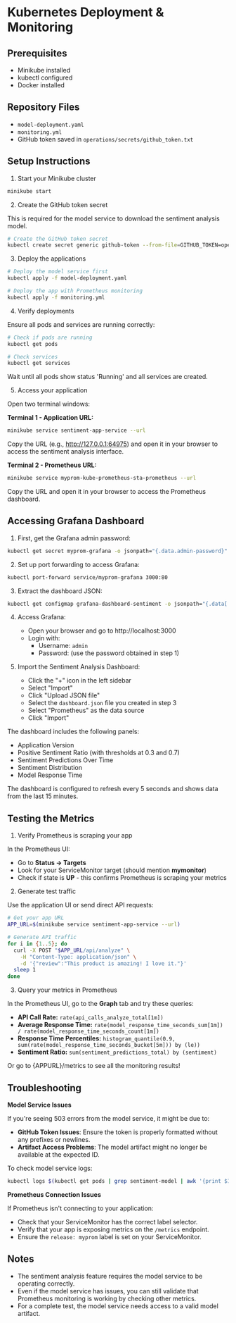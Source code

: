 # Kubernetes Deployment & Monitoring

## Prerequisites

- Minikube installed
- kubectl configured
- Docker installed

## Repository Files

- `model-deployment.yaml`
- `monitoring.yml`
- GitHub token saved in `operations/secrets/github_token.txt`

## Setup Instructions

1. Start your Minikube cluster

```bash
minikube start
```

2. Create the GitHub token secret

This is required for the model service to download the sentiment analysis model.

```bash
# Create the GitHub token secret
kubectl create secret generic github-token --from-file=GITHUB_TOKEN=operations/secrets/github_token.txt
```

3. Deploy the applications

```bash
# Deploy the model service first
kubectl apply -f model-deployment.yaml

# Deploy the app with Prometheus monitoring
kubectl apply -f monitoring.yml
```

4. Verify deployments

Ensure all pods and services are running correctly:

```bash
# Check if pods are running
kubectl get pods

# Check services
kubectl get services
```

Wait until all pods show status 'Running' and all services are created.

5. Access your application

Open two terminal windows:

**Terminal 1 - Application URL:**

```bash
minikube service sentiment-app-service --url
```

Copy the URL (e.g., http://127.0.0.1:64975) and open it in your browser to access the sentiment analysis interface.

**Terminal 2 - Prometheus URL:**

```bash
minikube service myprom-kube-prometheus-sta-prometheus --url
```

Copy the URL and open it in your browser to access the Prometheus dashboard.

## Accessing Grafana Dashboard

1. First, get the Grafana admin password:
```bash
kubectl get secret myprom-grafana -o jsonpath="{.data.admin-password}" | base64 --decode; echo
```

2. Set up port forwarding to access Grafana:
```bash
kubectl port-forward service/myprom-grafana 3000:80
```

3. Extract the dashboard JSON:
```bash
kubectl get configmap grafana-dashboard-sentiment -o jsonpath="{.data['sentiment-dashboard\.json']}" > dashboard.json
```

4. Access Grafana:
   - Open your browser and go to http://localhost:3000
   - Login with:
     * Username: `admin`
     * Password: (use the password obtained in step 1)

5. Import the Sentiment Analysis Dashboard:
   - Click the "+" icon in the left sidebar
   - Select "Import"
   - Click "Upload JSON file"
   - Select the `dashboard.json` file you created in step 3
   - Select "Prometheus" as the data source
   - Click "Import"

The dashboard includes the following panels:
- Application Version
- Positive Sentiment Ratio (with thresholds at 0.3 and 0.7)
- Sentiment Predictions Over Time
- Sentiment Distribution
- Model Response Time

The dashboard is configured to refresh every 5 seconds and shows data from the last 15 minutes.

## Testing the Metrics

1. Verify Prometheus is scraping your app

In the Prometheus UI:

- Go to **Status → Targets**
- Look for your ServiceMonitor target (should mention **mymonitor**)
- Check if state is **UP** - this confirms Prometheus is scraping your metrics

2. Generate test traffic

Use the application UI or send direct API requests:

```bash
# Get your app URL
APP_URL=$(minikube service sentiment-app-service --url)

# Generate API traffic
for i in {1..5}; do
  curl -X POST "$APP_URL/api/analyze" \
    -H "Content-Type: application/json" \
    -d '{"review":"This product is amazing! I love it."}'
  sleep 1
done
```

3. Query your metrics in Prometheus

In the Prometheus UI, go to the **Graph** tab and try these queries:

- **API Call Rate:** `rate(api_calls_analyze_total[1m])`
- **Average Response Time:** `rate(model_response_time_seconds_sum[1m]) / rate(model_response_time_seconds_count[1m])`
- **Response Time Percentiles:** `histogram_quantile(0.9, sum(rate(model_response_time_seconds_bucket[5m])) by (le))`
- **Sentiment Ratio:** `sum(sentiment_predictions_total) by (sentiment)`

Or go to {APPURL}/metrics to see all the monitoring results!

## Troubleshooting

**Model Service Issues**

If you're seeing 503 errors from the model service, it might be due to:

- **GitHub Token Issues**: Ensure the token is properly formatted without any prefixes or newlines.
- **Artifact Access Problems**: The model artifact might no longer be available at the expected ID.

To check model service logs:

```bash
kubectl logs $(kubectl get pods | grep sentiment-model | awk '{print $1}')
```

**Prometheus Connection Issues**

If Prometheus isn't connecting to your application:

- Check that your ServiceMonitor has the correct label selector.
- Verify that your app is exposing metrics on the `/metrics` endpoint.
- Ensure the `release: myprom` label is set on your ServiceMonitor.

## Notes

- The sentiment analysis feature requires the model service to be operating correctly.
- Even if the model service has issues, you can still validate that Prometheus monitoring is working by checking other metrics.
- For a complete test, the model service needs access to a valid model artifact.

